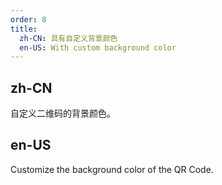 ```yaml
---
order: 8
title:
  zh-CN: 具有自定义背景颜色
  en-US: With custom background color
---
```


## zh-CN

自定义二维码的背景颜色。

## en-US

Customize the background color of the QR Code.
